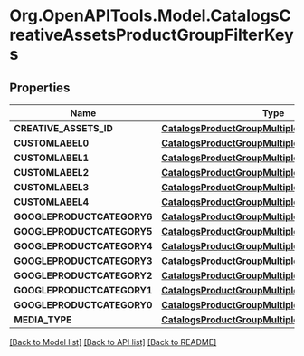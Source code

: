 # Org.OpenAPITools.Model.CatalogsCreativeAssetsProductGroupFilterKeys

## Properties

Name | Type | Description | Notes
------------ | ------------- | ------------- | -------------
**CREATIVE_ASSETS_ID** | [**CatalogsProductGroupMultipleStringCriteria**](.md) |  | 
**CUSTOMLABEL0** | [**CatalogsProductGroupMultipleStringCriteria**](.md) |  | 
**CUSTOMLABEL1** | [**CatalogsProductGroupMultipleStringCriteria**](.md) |  | 
**CUSTOMLABEL2** | [**CatalogsProductGroupMultipleStringCriteria**](.md) |  | 
**CUSTOMLABEL3** | [**CatalogsProductGroupMultipleStringCriteria**](.md) |  | 
**CUSTOMLABEL4** | [**CatalogsProductGroupMultipleStringCriteria**](.md) |  | 
**GOOGLEPRODUCTCATEGORY6** | [**CatalogsProductGroupMultipleStringListCriteria**](.md) |  | 
**GOOGLEPRODUCTCATEGORY5** | [**CatalogsProductGroupMultipleStringListCriteria**](.md) |  | 
**GOOGLEPRODUCTCATEGORY4** | [**CatalogsProductGroupMultipleStringListCriteria**](.md) |  | 
**GOOGLEPRODUCTCATEGORY3** | [**CatalogsProductGroupMultipleStringListCriteria**](.md) |  | 
**GOOGLEPRODUCTCATEGORY2** | [**CatalogsProductGroupMultipleStringListCriteria**](.md) |  | 
**GOOGLEPRODUCTCATEGORY1** | [**CatalogsProductGroupMultipleStringListCriteria**](.md) |  | 
**GOOGLEPRODUCTCATEGORY0** | [**CatalogsProductGroupMultipleStringListCriteria**](.md) |  | 
**MEDIA_TYPE** | [**CatalogsProductGroupMultipleMediaTypesCriteria**](.md) |  | 

[[Back to Model list]](../README.md#documentation-for-models) [[Back to API list]](../README.md#documentation-for-api-endpoints) [[Back to README]](../README.md)

